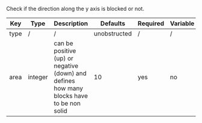 Check if the direction along the y axis is blocked or not.

| Key | Type | Description | Defaults | Required | Variable |
|-|-|-|-|-|-|
| type | / | / | unobstructed| / | / |
| area | integer | can be positive (up) or negative (down) and defines how many blocks have to be non solid | 10 | yes | no |